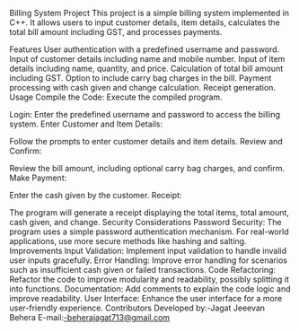 Billing System Project
This project is a simple billing system implemented in C++. It allows users to input customer details, item details, calculates the total bill amount including GST, and processes payments.

Features
User authentication with a predefined username and password.
Input of customer details including name and mobile number.
Input of item details including name, quantity, and price.
Calculation of total bill amount including GST.
Option to include carry bag charges in the bill.
Payment processing with cash given and change calculation.
Receipt generation.
Usage
Compile the Code:
Execute the compiled program.

Login:
Enter the predefined username and password to access the billing system.
Enter Customer and Item Details:

Follow the prompts to enter customer details and item details.
Review and Confirm:

Review the bill amount, including optional carry bag charges, and confirm.
Make Payment:

Enter the cash given by the customer.
Receipt:

The program will generate a receipt displaying the total items, total amount, cash given, and change.
Security Considerations
Password Security:
The program uses a simple password authentication mechanism. For real-world applications, use more secure methods like hashing and salting.
Improvements
Input Validation:
Implement input validation to handle invalid user inputs gracefully.
Error Handling:
Improve error handling for scenarios such as insufficient cash given or failed transactions.
Code Refactoring:
Refactor the code to improve modularity and readability, possibly splitting it into functions.
Documentation:
Add comments to explain the code logic and improve readability.
User Interface:
Enhance the user interface for a more user-friendly experience.
Contributors
Developed by:-Jagat Jeeevan Behera
E-mail:-beherajagat713@gmail.com
